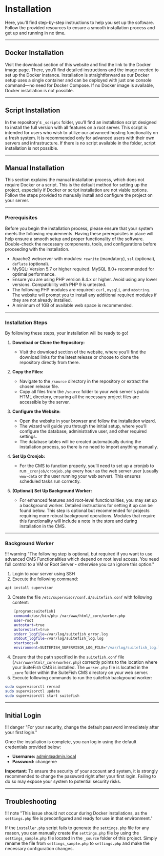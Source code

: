 # Installation

Here, you'll find step-by-step instructions to help you set up the software. Follow the provided resources to ensure a smooth installation process and get up and running in no time.

---------------

## Docker Installation

Visit the download section of this website and find the link to the Docker image page. There, you'll find detailed instructions and the image needed to set up the Docker instance. Installation is straightforward as our Docker setup uses a single container and can be deployed with just one console command—no need for Docker Compose. If no Docker image is available, Docker installation is not possible.

---------------

## Script Installation

In the repository's `_scripts` folder, you'll find an installation script designed to install the full version with all features on a root server. This script is intended for users who wish to utilize our advanced hosting functionality on a fresh system. It is recommended only for advanced users with their own servers and infrastructure. If there is no script available in the folder, script installation is not possible.

---------------

## Manual Installation

This section explains the manual installation process, which does not require Docker or a script. This is the default method for setting up the project, especially if Docker or script installation are not viable options. Follow the steps provided to manually install and configure the project on your server.

---------------

### Prerequisites

Before you begin the installation process, please ensure that your system meets the following requirements. Having these prerequisites in place will help ensure a smooth setup and proper functionality of the software. Double-check the necessary components, tools, and configurations before proceeding with the installation.

- Apache2 webserver with modules: `rewrite` (mandatory), `ssl` (optional), `deflate` (optional).
- MySQL: Version 5.7 or higher required. MySQL 8.0+ recommended for optimal performance.
- Ensure you are using PHP version 8.4.x or higher. Avoid using any lower versions. Compatibility with PHP 9 is untested.
- The following PHP modules are required: `curl`, `mysqli`, and `mbstring`. The website will prompt you to install any additional required modules if they are not already installed.
- A minimum of 1GB of available web space is recommended.

---------------

### Installation Steps

By following these steps, your installation will be ready to go!

1. **Download or Clone the Repository:**
	- Visit the download section of the website, where you’ll find the download links for the latest release or choose to clone the repository directly from there.

2. **Copy the Files:**
	- Navigate to the `/source` directory in the repository or extract the chosen release file.
	- Copy all files from the `/source` folder to your web server's public HTML directory, ensuring all the necessary project files are accessible by the server.

3. **Configure the Website:**
	- Open the website in your browser and follow the installation wizard.
	- The wizard will guide you through the initial setup, where you’ll configure the database, administrative user, and other required settings.
	- The database tables will be created automatically during the installation process, so there is no need to import anything manually.

4. **Set Up Cronjob:**
	- For the CMS to function properly, you’ll need to set up a cronjob to run `_cronjob/cronjob.php` every hour as the web server user (usually `www-data` or the user running your web server). This ensures scheduled tasks run correctly.

5. **(Optional) Set Up Background Worker:**
	- For enhanced features and root-level functionalities, you may set up a background worker. Detailed instructions for setting it up can be found below. This step is optional but recommended for projects requiring more robust background operations. Modules that require this functionality will include a note in the store and during installation in the CMS.

-----------------

### Background Worker

!!! warning "The following step is optional, but required if you want to use advanced CMS Functionalities which depend on root level access. You need full control to a VM or Root Server - otherwise you can ignore this option."

1. Login to your server using SSH
2. Execute the following command: 
```bash
apt install supervisor
```

3. Create the file `/etc/supervisor/conf.d/suitefish.conf` with following content: 
```bash
	[program:suitefish]
	command=/usr/bin/php /var/www/html/_core/worker.php
	user=root
	autostart=true
	autorestart=true
	stderr_logfile=/var/log/suitefish_error.log
	stdout_logfile=/var/log/suitefish_log.log
	startsecs=0
	environment=SUITEFISH_SUPERVISOR_LOG_FILE="/var/log/suitefish_log.log"	
```

4. Ensure that the path specified in the `suitefish.conf` file (`/var/www/html/_core/worker.php`) correctly points to the location where your SuiteFish CMS is installed. The `worker.php` file is located in the `_core` folder within the SuiteFish CMS directory on your web server.
5. Execute following commands to run the suitefish background worker:
```bash
sudo supervisorctl reread
sudo supervisorctl update
sudo supervisorctl start suitefish
```

---------------

## Initial Login

!!! danger "For your security, change the default password immediately after your first login."

Once the installation is complete, you can log in using the default credentials provided below:

- **Username:** admin@admin.local
- **Password:** changeme

**Important:** To ensure the security of your account and system, it is strongly recommended to change the password right after your first login. Failing to do so may expose your system to potential security risks.

---------------

## Troubleshooting

!!! note "This issue should not occur during Docker installations, as the `settings.php` file is preconfigured and ready for use in that environment."

If the `installer.php` script fails to generate the `settings.php` file for any reason, you can manually create the `settings.php` file by using the `settings_sample.php` file located in the `_source` folder of this project. Simply rename the file from `settings_sample.php` to `settings.php` and make the necessary configuration changes.